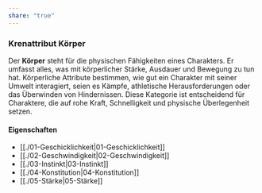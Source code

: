 ```yaml
---
share: "true"
---
```

### Krenattribut Körper  
  
Der **Körper** steht für die physischen Fähigkeiten eines Charakters. Er umfasst alles, was mit körperlicher Stärke, Ausdauer und Bewegung zu tun hat. Körperliche Attribute bestimmen, wie gut ein Charakter mit seiner Umwelt interagiert, seien es Kämpfe, athletische Herausforderungen oder das Überwinden von Hindernissen. Diese Kategorie ist entscheidend für Charaktere, die auf rohe Kraft, Schnelligkeit und physische Überlegenheit setzen.  
  
#### Eigenschaften  
- [[./01-Geschicklichkeit|01-Geschicklichkeit]]  
- [[./02-Geschwindigkeit|02-Geschwindigkeit]]  
- [[./03-Instinkt|03-Instinkt]]  
- [[./04-Konstitution|04-Konstitution]]  
- [[./05-Stärke|05-Stärke]]  
